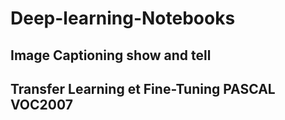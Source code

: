 # Deep-learning-Notebooks
##  Image Captioning show and tell
##  Transfer Learning et Fine-Tuning PASCAL VOC2007
